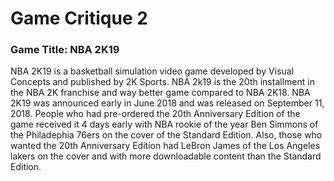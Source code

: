 # Game Critique 2

### Game Title: NBA 2K19
NBA 2K19 is a basketball simulation video game developed by Visual Concepts and published by 2K Sports. NBA 2k19 is the 20th installment in the NBA 2K franchise and way better game compared to NBA 2K18. NBA 2K19 was announced early in June 2018 and was released on September 11, 2018. People who had pre-ordered the 20th Anniversary Edition of the game received it 4 days early with NBA rookie of the year Ben Simmons of the Philadephia 76ers on the cover of the Standard Edition. Also, those who wanted the 20th Anniversary Edition had LeBron James of the Los Angeles lakers on the cover and with more downloadable content than the Standard Edition.
